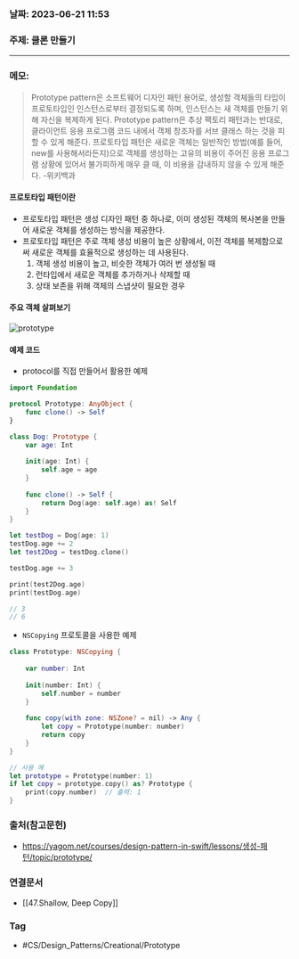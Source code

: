 ### 날짜: 2023-06-21 11:53

### 주제: 클론 만들기
---
### 메모: 
> Prototype pattern은 소프트웨어 디자인 패턴 용어로, 생성할 객체들의 타입이 프로토타입인 인스턴스로부터 결정되도록 하며, 인스턴스는 새 객체를 만들기 위해 자신을 복제하게 된다. 
> Prototype pattern은 추상 팩토리 패턴과는 반대로, 클라이언트 응용 프로그램 코드 내에서 객체 창조자를 서브 클래스 하는 것을 피할 수 있게 해준다. 
> 프로토타입 패턴은 새로운 객체는 일반적인 방법(예를 들어, new를 사용해서라든지)으로 객체를 생성하는 고유의 비용이 주어진 응용 프로그램 상황에 있어서 불가피하게 매우 클 때, 이 비용을 감내하지 않을 수 있게 해준다. -위키백과
#### 프로토타입 패턴이란
- 프로토타입 패턴은 생성 디자인 패턴 중 하나로, 이미 생성된 객체의 복사본을 만들어 새로운 객체를 생성하는 방식을 제공한다. 
- 프로토타입 패턴은 주로 객체 생성 비용이 높은 상황에서, 이전 객체를 복제함으로써 새로운 객체를 효율적으로 생성하는 데 사용된다. 
	1. 객체 생성 비용이 높고, 비슷한 객체가 여러 번 생성될 때
	2. 런타입에서 새로운 객체를 추가하거나 삭제할 때
	3. 상태 보존을 위해 객체의 스냅샷이 필요한 경우 
#### 주요 객체 살펴보기 
![prototype](https://user-images.githubusercontent.com/73867548/159225403-d61cb076-6529-4af3-a1a5-49be3986f23a.jpg)
#### 예제 코드
- protocol를 직접 만들어서 활용한 예제 
``` swift 
import Foundation

protocol Prototype: AnyObject {
    func clone() -> Self
}

class Dog: Prototype {
    var age: Int
    
    init(age: Int) {
        self.age = age
    }
    
    func clone() -> Self {
        return Dog(age: self.age) as! Self
    }
}

let testDog = Dog(age: 1)
testDog.age += 2
let test2Dog = testDog.clone()

testDog.age += 3

print(test2Dog.age)
print(testDog.age)

// 3
// 6
```
- `NSCopying` 프로토콜을 사용한 예제 
``` swift 
class Prototype: NSCopying {
    
    var number: Int
    
    init(number: Int) {
        self.number = number
    }
    
    func copy(with zone: NSZone? = nil) -> Any {
        let copy = Prototype(number: number)
        return copy
    }
}

// 사용 예
let prototype = Prototype(number: 1)
if let copy = prototype.copy() as? Prototype {
    print(copy.number)  // 출력: 1
}
```

### 출처(참고문헌) 
- https://yagom.net/courses/design-pattern-in-swift/lessons/생성-패턴/topic/prototype/

### 연결문서 
- [[47.Shallow, Deep Copy]]

### Tag
- #CS/Design_Patterns/Creational/Prototype 